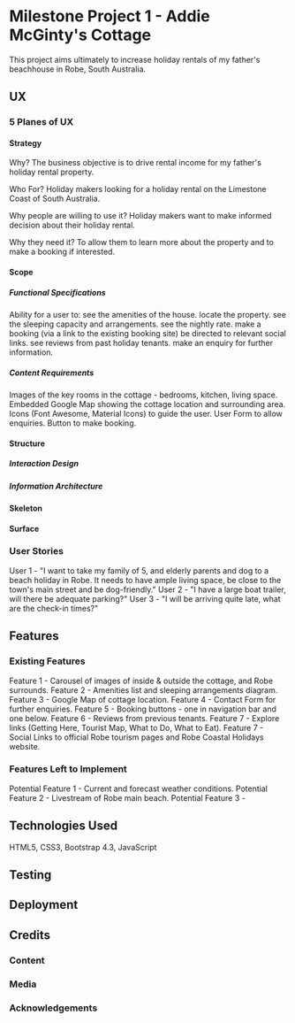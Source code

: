 # Milestone Project 1 - Addie McGinty's Cottage

This project aims ultimately to increase holiday rentals of my father's beachhouse in Robe, South Australia.

## UX

### 5 Planes of UX   
<!-- https://medium.com/omarelgabrys-blog/ux-a-quick-glance-about-the-5-elements-of-user-experience-part-2-a0da8798cd52 -->
#### Strategy
<!-- The reason for the product, application or the site, why we create it, who are we doing this for, why people are willing to use it, why they need it. The goal here is to define the user needs and business objectives. -->

Why?
The business objective is to drive rental income for my father's holiday rental property.

Who For?
Holiday makers looking for a holiday rental on the Limestone Coast of South Australia.

Why people are willing to use it?
Holiday makers want to make informed decision about their holiday rental.

Why they need it?
To allow them to learn more about the property and to make a booking if interested.

#### Scope
<!-- Defines the functional and content requirements. What are the features, and content contained in the application or product. The requirements should fulfill and be aligned with the strategic goals. -->

##### Functional Specifications

Ability for a user to:
   see the amenities of the house.
   locate the property.
   see the sleeping capacity and arrangements.
   see the nightly rate.
   make a booking (via a link to the existing booking site)
   be directed to relevant social links.
   see reviews from past holiday tenants.
   make an enquiry for further information.

##### Content Requirements
<!-- What is required to provide value? -->

Images of the key rooms in the cottage - bedrooms, kitchen, living space.
Embedded Google Map showing the cottage location and surrounding area.
Icons (Font Awesome, Material Icons) to guide the user.
User Form to allow enquiries.
Button to make booking.

#### Structure

##### Interaction Design
<!-- Patterns and sequences that provide options to the user -->

##### Information Architecture
<!-- Organisation, arrangement and priority of content -->

#### Skeleton
<!-- Interface Design: The best arrangement and visual presentation of elements 
Navigation Design: Intuitive and completion of tasks  -->
<!-- Concered with What form will application take, how will users get around how will we present the content? -->
#### Surface

### User Stories
User 1 - "I want to take my family of 5, and elderly parents and dog to a beach holiday in Robe.
It needs to have ample living space, be close to the town's main street and be dog-friendly."
User 2 - "I have a large boat trailer, will there be adequate parking?"
User 3 - "I will be arriving quite late, what are the check-in times?"
<!-- ### Share links to wireframes, mockups, diagrams (include in a folder in project) -->

<!-- END UX -->

## Features
<!-- Include the feature matrix -->

### Existing Features
Feature 1 - Carousel of images of inside & outside the cottage, and Robe surrounds.
Feature 2 - Amenities list and sleeping arrangements diagram.
Feature 3 - Google Map of cottage location.
Feature 4 - Contact Form for further enquiries.
Feature 5 - Booking buttons - one in navigation bar and one below.
Feature 6 - Reviews from previous tenants.
Feature 7 - Explore links (Getting Here, Tourist Map, What to Do, What to Eat).
Feature 7 - Social Links to official Robe tourism pages and Robe Coastal Holidays website.

### Features Left to Implement
Potential Feature 1 - Current and forecast weather conditions.
Potential Feature 2 - Livestream of Robe main beach.
Potential Feature 3 - 

<!-- END FEATURES -->

## Technologies Used

HTML5, CSS3, Bootstrap 4.3, JavaScript

## Testing
<!-- END TESTING -->

## Deployment

<!-- END DEPLOYMENT -->
## Credits

### Content

### Media

### Acknowledgements
<!-- END CREDITS -->